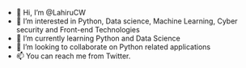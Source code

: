 - 👋 Hi, I’m @LahiruCW
- 👀 I’m interested in Python, Data science, Machine Learning, Cyber security and Front-end Technologies 
- 🌱 I’m currently learning Python and Data Science
- 💞️ I’m looking to collaborate on Python related applications
- 📫 You can reach me from Twitter. 

<!---
LahiruCW/LahiruCW is a ✨ special ✨ repository because its `README.md` (this file) appears on your GitHub profile.
You can click the Preview link to take a look at your changes.
--->
